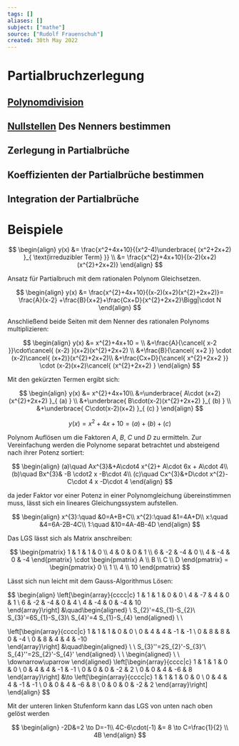 ```yaml
---
tags: []
aliases: []
subject: ["mathe"]
source: ["Rudolf Frauenschuh"]
created: 30th May 2022
---
```


# Partialbruchzerlegung

## [Polynomdivision](Polynomdivision.md)

## [Nullstellen](Nullstelle.md) Des Nenners bestimmen

## Zerlegung in Partialbrüche

## Koeffizienten der Partialbrüche bestimmen

## Integration der Partialbrüche

# Beispiele

$$
\begin{align}
y(x) &= \frac{x^2+4x+10}{(x^2-4)\underbrace{ (x^2+2x+2) }_{ \text{irreduzibler Term} }} \\
&= \frac{x^{2}+4x+10}{(x-2)(x+2)(x^{2}+2x+2)}
\end{align}
$$

Ansatz für Partialbruch mit dem rationalen Polynom Gleichsetzen.

$$
\begin{align}
y(x) &= \frac{x^{2}+4x+10}{(x-2)(x+2)(x^{2}+2x+2)}= \frac{A}{x-2} +\frac{B}{x+2}+\frac{Cx+D}{x^{2}+2x+2}\Bigg|\cdot N
\end{align}
$$

Anschließend beide Seiten mit dem Nenner des rationalen Polynoms multiplizieren:

$$
\begin{align}
y(x) &= x^{2}+4x+10 = \\
&=\frac{A}{\cancel{ x-2 }}\cdot\cancel{ (x-2) }(x+2)(x^{2}+2x+2)  \\
&+\frac{B}{\cancel{ x+2 }} \cdot (x-2)\cancel{ (x+2)}(x^{2}+2x+2)\\
&+\frac{Cx+D}{\cancel{ x^{2}+2x+2 }}  \cdot (x-2)(x+2)\cancel{ (x^{2}+2x+2) }
\end{align}
$$

Mit den gekürzten Termen ergibt sich:

$$
\begin{align}
y(x) &= x^{2}+4x+10\\
&=\underbrace{ A\cdot (x+2)(x^{2}+2x+2) }_{ (a) } \\
&+\underbrace{ B\cdot(x-2)(x^{2}+2x+2) }_{ (b) } \\
&+\underbrace{ C\cdot(x-2)(x+2) }_{ (c) }
\end{align}
$$

$$y(x) =x^{2}+4x+10 = (a) + (b) + (c)$$

Polynom Auflösen um die Faktoren $A$, $B$, $C$ und $D$ zu ermitteln. Zur Vereinfachung werden die Polynome separat betrachtet und absteigend nach ihrer Potenz sortiert:

$$
\begin{align}
(a)\quad Ax^{3}&+A\cdot4 x^{2}+ A\cdot 6x + A\cdot 4\\
(b)\quad Bx^{3}& -B \cdot2 x -B\cdot 4\\
(c)\quad Cx^{3}&+D\cdot x^{2}-C\cdot 4 x -D\cdot 4
\end{align}
$$

da jeder Faktor vor einer Potenz in einer Polynomgleichung übereinstimmen muss, lässt sich ein lineares Gleichungssystem aufstellen.

$$
\begin{align}
x^{3}:\quad &0=A+B+C\\
x^{2}:\quad &1=4A+D\\
x:\quad &4=6A-2B-4C\\
1:\quad &10=4A-4B-4D
\end{align}
$$

Das LGS lässt sich als Matrix anschreiben:

$$
\begin{pmatrix}
1 & 1 & 1 & 0 \\
4 & 0 & 0 & 1 \\
6 & -2 & -4 & 0 \\
4 & -4 & 0 & -4
\end{pmatrix} \cdot
\begin{pmatrix}
A \\ B \\ C \\ D
\end{pmatrix} =
\begin{pmatrix}
0 \\ 1 \\ 4 \\ 10
\end{pmatrix}
$$

Lässt sich nun leicht mit dem Gauss-Algorithmus Lösen:

$$
\begin{align}
\left[\begin{array}{cccc|c}
1 &  1 &  1 &  0 &  0 \\
4 & -7 &  4 &  0 &  1 \\
6 & -2 & -4 &  0 &  4 \\
4 & -4 &  0 & -4 & 10  
\end{array}\right] &\quad\begin{aligned}
\\
S_{2}'=4S_{1}-S_{2}\\
S_{3}'=6S_{1}-S_{3}\\
S_{4}'=4 S_{1}-S_{4}
\end{aligned} \\ \\

\left[\begin{array}{cccc|c}
1 & 1 & 1 & 0 &  0 \\
0 & 4 & 4 & -1 &  -1 \\
0 & 8 & 8 & 0 &  -4 \\
0 & 8 & 4 & 4 & -10  
\end{array}\right] &\quad\begin{aligned}
\\ \\
S_{3}''=2S_{2}'-S_{3}'\\
S_{4}''=2S_{2}'-S_{4}'
\end{aligned} \\ \\
\begin{aligned}
\\ \\
\downarrow\uparrow
\end{aligned}
\left[\begin{array}{cccc|c}
1 & 1 & 1 & 0 &  0 \\
0 & 4 & 4 & -1 &  -1 \\
0 & 0 & 0 & -2 &  2 \\
0 & 0 & 4 & -6 & 8  
\end{array}\right] 
&\to
\left[\begin{array}{cccc|c}
1 & 1 & 1 & 0 &  0 \\
0 & 4 & 4 & -1 &  -1 \\
0 & 0 & 4 & -6 & 8 \\ 
0 & 0 & 0 & -2 &  2
\end{array}\right]
\end{align}
$$

Mit der unteren linken Stufenform kann das LGS von unten nach oben gelöst werden

$$
\begin{align}
-2D&=2 \to D=-1\\
4C-6\cdot(-1) &= 8 \to C=\frac{1}{2} \\
4B
\end{align}
$$